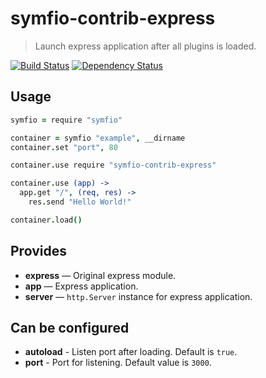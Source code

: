 # symfio-contrib-express

> Launch express application after all plugins is loaded.

[![Build Status](http://teamcity.rithis.com/httpAuth/app/rest/builds/buildType:id:bt8,branch:master/statusIcon?guest=1)](http://teamcity.rithis.com/viewType.html?buildTypeId=bt8&guest=1)
[![Dependency Status](https://gemnasium.com/symfio/symfio-contrib-express.png)](https://gemnasium.com/symfio/symfio-contrib-express)

## Usage

```coffee
symfio = require "symfio"

container = symfio "example", __dirname
container.set "port", 80

container.use require "symfio-contrib-express"

container.use (app) ->
  app.get "/", (req, res) ->
    res.send "Hello World!"

container.load()
```

## Provides

* __express__ — Original express module.
* __app__ — Express application.
* __server__ — `http.Server` instance for express application.

## Can be configured

* __autoload__ - Listen port after loading. Default is `true`.
* __port__ - Port for listening. Default value is `3000`.
